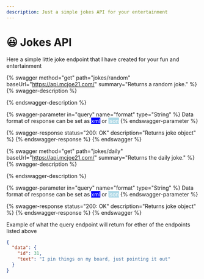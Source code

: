 ```yaml
---
description: Just a simple jokes API for your entertainment
---
```


# 😃 Jokes API

Here a simple little joke endpoint that I have created for your fun and entertainment

{% swagger method="get" path="jokes/random" baseUrl="https://api.mcjoe21.com/" summary="Returns a random joke." %}
{% swagger-description %}

{% endswagger-description %}

{% swagger-parameter in="query" name="format" type="String" %}
Data format of response can be set as <mark style="color:white;background-color:blue;">xml</mark> or <mark style="color:white;background-color:lightblue;">json</mark>
{% endswagger-parameter %}

{% swagger-response status="200: OK" description="Returns joke object" %}
{% endswagger-response %}
{% endswagger %}

{% swagger method="get" path="jokes/daily" baseUrl="https://api.mcjoe21.com/" summary="Returns the daily joke." %}
{% swagger-description %}

{% endswagger-description %}

{% swagger-parameter in="query" name="format" type="String" %}
Data format of response can be set as <mark style="color:white;background-color:blue;">xml</mark> or <mark style="color:white;background-color:lightblue;">json</mark>
{% endswagger-parameter %}

{% swagger-response status="200: OK" description="Returns joke object" %}
{% endswagger-response %}
{% endswagger %}

Example of what the query endpoint will return for ether of the endpoints listed above

```json
{
  "data": {
    "id": 31,
    "text": "I pin things on my board, just pointing it out"
  }
}
```
